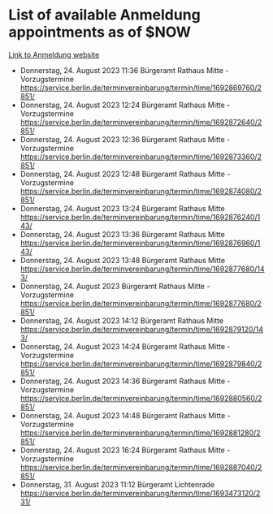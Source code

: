 # List of available Anmeldung appointments as of $NOW
[Link to Anmeldung website](https://service.berlin.de/terminvereinbarung/termin/tag.php?termin=1&anliegen[]=120686&dienstleisterlist=122210,122217,327316,122219,327312,122227,327314,122231,327346,122243,327348,122254,122252,329742,122260,329745,122262,329748,122271,327278,122273,327274,122277,327276,330436,122280,327294,122282,327290,122284,327292,122291,327270,122285,327266,122286,327264,122296,327268,150230,329760,122297,327286,122294,327284,122312,329763,122314,329775,122304,327330,122311,327334,122309,327332,317869,122281,327352,122279,329772,122283,122276,327324,122274,327326,122267,329766,122246,327318,122251,327320,122257,327322,122208,327298,122226,327300&herkunft=http%3A%2F%2Fservice.berlin.de%2Fdienstleistung%2F120686%2F)
- Donnerstag, 24. August 2023 11:36 Bürgeramt Rathaus Mitte - Vorzugstermine https://service.berlin.de/terminvereinbarung/termin/time/1692869760/2851/
- Donnerstag, 24. August 2023 12:24 Bürgeramt Rathaus Mitte - Vorzugstermine https://service.berlin.de/terminvereinbarung/termin/time/1692872640/2851/
- Donnerstag, 24. August 2023 12:36 Bürgeramt Rathaus Mitte - Vorzugstermine https://service.berlin.de/terminvereinbarung/termin/time/1692873360/2851/
- Donnerstag, 24. August 2023 12:48 Bürgeramt Rathaus Mitte - Vorzugstermine https://service.berlin.de/terminvereinbarung/termin/time/1692874080/2851/
- Donnerstag, 24. August 2023 13:24 Bürgeramt Rathaus Mitte https://service.berlin.de/terminvereinbarung/termin/time/1692876240/143/
- Donnerstag, 24. August 2023 13:36 Bürgeramt Rathaus Mitte https://service.berlin.de/terminvereinbarung/termin/time/1692876960/143/
- Donnerstag, 24. August 2023 13:48 Bürgeramt Rathaus Mitte https://service.berlin.de/terminvereinbarung/termin/time/1692877680/143/
- Donnerstag, 24. August 2023  Bürgeramt Rathaus Mitte - Vorzugstermine https://service.berlin.de/terminvereinbarung/termin/time/1692877680/2851/
- Donnerstag, 24. August 2023 14:12 Bürgeramt Rathaus Mitte https://service.berlin.de/terminvereinbarung/termin/time/1692879120/143/
- Donnerstag, 24. August 2023 14:24 Bürgeramt Rathaus Mitte - Vorzugstermine https://service.berlin.de/terminvereinbarung/termin/time/1692879840/2851/
- Donnerstag, 24. August 2023 14:36 Bürgeramt Rathaus Mitte - Vorzugstermine https://service.berlin.de/terminvereinbarung/termin/time/1692880560/2851/
- Donnerstag, 24. August 2023 14:48 Bürgeramt Rathaus Mitte - Vorzugstermine https://service.berlin.de/terminvereinbarung/termin/time/1692881280/2851/
- Donnerstag, 24. August 2023 16:24 Bürgeramt Rathaus Mitte - Vorzugstermine https://service.berlin.de/terminvereinbarung/termin/time/1692887040/2851/
- Donnerstag, 31. August 2023 11:12 Bürgeramt Lichtenrade https://service.berlin.de/terminvereinbarung/termin/time/1693473120/231/
